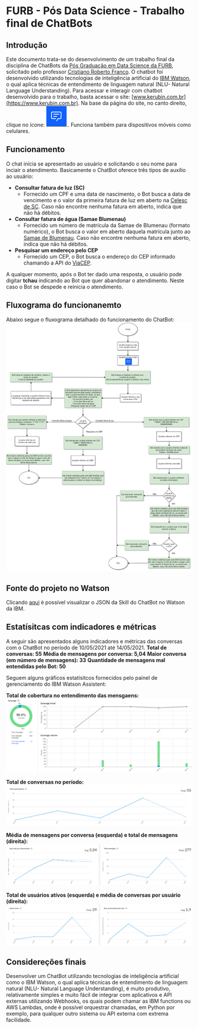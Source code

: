 # FURB - Pós Data Science - Trabalho final de ChatBots
## Introdução
Este documento trata-se do desenvolvimento de um trabalho final da disciplina de ChatBots da [Pós Graduação em Data Science da FURB](https://www.furb.br/web/5435/cursos/especializacao/cursos/cursos-em-andamento/data-science), solicitado pelo professor [Cristiano Roberto Franco](https://www.linkedin.com/in/crfranco/).
O chatbot foi desenvolvido utilizando tecnologias de inteligência artificial do [IBM Watson](https://www.ibm.com/br-pt/watson), o qual aplica técnicas de entendimento de linguagem natural (NLU- Natural Language Understanding).
Para acessar e interagir com chatbot desenvolvido para o trabalho, basta acessar o site: [www.kerubin.com.br](https://www.kerubin.com.br). Na base da página do site, no canto direito, clique no ícone: ![Icone do chatebot](https://github.com/lobokoch/chatbot/blob/main/chatbot_icone.png?raw=true). Funciona também para dispositivos móveis como celulares.

## Funcionamento
O chat inícia se apresentado ao usuário e solicitando o seu nome para inciair o atendimento.
Basicamente o ChatBot oferece três tipos de auxílio ao usuário:
- **Consultar fatura de luz (SC)**
   - Fornecido um CPF e uma data de nascimento, o Bot busca a data de vencimento e o valor da primeira fatura de luz em aberto na [Celesc de SC](https://agenciaweb.celesc.com.br/AgenciaWeb/autenticar/loginUC.do). Caso não encontre nenhuma fatura em aberto, indica que não há débitos.
- **Consultar fatura de água (Samae Blumenau)**
    - Fornecido um número de matrícula da Samae de Blumenau (formato numérico), o Bot busca o valor em aberto daquela matrícula junto ao [Samae de Blumenau](http://189.125.181.209:8081/gsan/exibirEmitirSegundaViaContaInternetAcessoGeralAction.do?acessoGeral=sim). Caso não encontre nenhuma fatura em aberto, indica que não há débitos.
- **Pesquisar um endereço pelo CEP**
     - Fornecido um CEP, o Bot busca o endereço do CEP informado chamando a API do [ViaCEP](https://viacep.com.br/).

A qualquer momento, após o Bot ter dado uma resposta, o usuário pode digitar **tchau** indicando ao Bot que quer abandonar o atendimento. Neste caso o Bot se despede e reinicia o atendimento.

## Fluxograma do funcionanemto
Abaixo segue o fluxograma detalhado do funcionamento do ChatBot:
![Fluxograma do chatebot](https://github.com/lobokoch/chatbot/blob/main/chatbot_fluxo.png?raw=true)

## Fonte do projeto no Watson
Clicando [aqui](https://raw.githubusercontent.com/lobokoch/chatbot/main/skill_chatbot.json) é possível visualizar o JSON da Skill do ChatBot no Watson da IBM.

## Estatísitcas com indicadores e métricas
A seguir são apresentados alguns indicadores e métricas das conversas com o ChatBot no período de 10/05/2021 até 14/05/2021.
**Total de conversas: 55**
**Média de mensagens por conversa: 5,04**
**Maior conversa (em número de mensagens): 33**
**Quantidade de mensagens mal entendidas pelo Bot: 50**

Seguem alguns gráficos estatísitcos fornecidos pelo painel de gerenciamento do IBM Watson Assistent:

**Total de cobertura no entendimento das mensgaens:**
![grafico](https://raw.githubusercontent.com/lobokoch/chatbot/main/grafico_average.png)

**Total de conversas no período:**
![grafico](https://raw.githubusercontent.com/lobokoch/chatbot/main/grafico_total_conversations.png)

**Média de mensagens por conversa (esquerda) e total de mensagens (direita):**
![grafico](https://raw.githubusercontent.com/lobokoch/chatbot/main/grafico_avg_and_total_messages.png)

**Total de usuários atívos (esquerda) e média de conversas por usuário (direita):**
![grafico](https://raw.githubusercontent.com/lobokoch/chatbot/main/grafico_active_users_and_avg_conversa_user.png)

## Considereções finais
Desenvolver um ChatBot utilizando tecnologias de inteligência artificial como o IBM Watson, o qual aplica técnicas de entendimento de linguagem natural (NLU- Natural Language Understanding), é muito produtivo, relativamente simples e muito fácil de integrar com aplicativos e API externas utilizando Webhooks, os quais podem chamar as IBM functions ou AWS Lambdas, onde é possível orquestrar chamadas, em Python por exemplo, para qualquer outro sistema ou API externa com extrema facilidade.